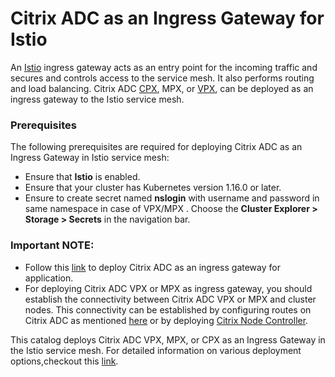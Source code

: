 # Citrix ADC as an Ingress Gateway for Istio

An [Istio](https://istio.io/) ingress gateway acts as an entry point for the incoming traffic and secures and controls access to the service mesh. It also performs routing and load balancing. Citrix ADC [CPX](https://docs.citrix.com/en-us/citrix-adc-cpx), MPX, or [VPX](https://docs.citrix.com/en-us/citrix-adc.html), can be deployed as an ingress gateway to the Istio service mesh.

### Prerequisites

The following prerequisites are required for deploying Citrix ADC as an Ingress Gateway in Istio service mesh:

- Ensure that **Istio** is enabled.
- Ensure that your cluster has Kubernetes version 1.16.0 or later.
- Ensure to create secret named **nslogin**  with username and password in same namespace in case of VPX/MPX . Choose the **Cluster Explorer > Storage > Secrets** in the navigation bar.

### Important NOTE:
- Follow this [link](https://github.com/citrix/citrix-helm-charts/blob/master/examples/citrix-adc-in-istio/README.md
) to deploy Citrix ADC as an ingress gateway for application.
- For deploying Citrix ADC VPX or MPX as ingress gateway, you should establish the connectivity between Citrix ADC VPX or MPX and cluster nodes. This connectivity can be established by configuring routes on Citrix ADC as mentioned [here](https://github.com/citrix/citrix-k8s-ingress-controller/blob/master/docs/network/staticrouting.md) or by deploying [Citrix Node Controller](https://github.com/citrix/citrix-k8s-node-controller).

This catalog deploys Citrix ADC VPX, MPX, or CPX as an Ingress Gateway in the Istio service mesh. For detailed information on various deployment options,checkout this [link](https://github.com/citrix/citrix-istio-adaptor).
